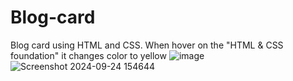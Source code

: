 # Blog-card
Blog card using HTML and CSS.
When hover on the "HTML & CSS foundation" it changes color to yellow
![image](https://github.com/user-attachments/assets/d09ef802-ff6d-43a5-9f5f-2a85a13f99dd)
![Screenshot 2024-09-24 154644](https://github.com/user-attachments/assets/9eb67ca8-aa31-492d-85c6-4e9308810c59)
